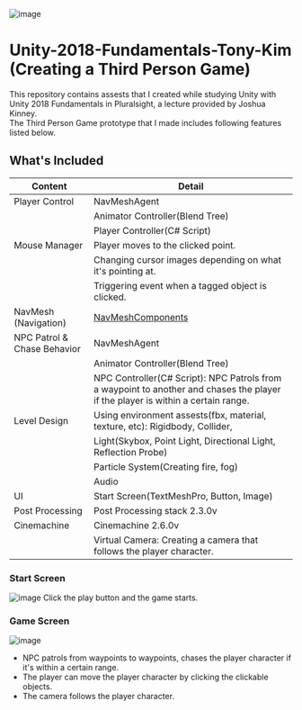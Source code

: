 ![image](https://user-images.githubusercontent.com/60923302/89010226-1e247300-d349-11ea-9e45-cfc516944fe5.png) 
  
  
# Unity-2018-Fundamentals-Tony-Kim (Creating a Third Person Game)
This repository contains assests that I created while studying Unity with Unity 2018 Fundamentals in Pluralsight, a lecture provided by Joshua Kinney.  
The Third Person Game prototype that I made includes following features listed below.

## What's Included
 Content | Detail 
 ---|---
Player Control | NavMeshAgent 
| | Animator Controller(Blend Tree) 
| | Player Controller(C# Script) 
Mouse Manager | Player moves to the clicked point. 
| | Changing cursor images depending on what it's pointing at. 
| | Triggering event when a tagged object is clicked. 
NavMesh (Navigation) | [NavMeshComponents](https://github.com/Unity-Technologies/NavMeshComponents) 
NPC Patrol & Chase Behavior | NavMeshAgent |
| | Animator Controller(Blend Tree)
| | NPC Controller(C# Script): NPC Patrols from a waypoint to another and chases the player if the player is within a certain range.
Level Design | Using environment assests(fbx, material, texture, etc): Rigidbody, Collider, 
| | Light(Skybox, Point Light, Directional Light, Reflection Probe)
| | Particle System(Creating fire, fog)
| | Audio
UI | Start Screen(TextMeshPro, Button, Image)
Post Processing | Post Processing stack 2.3.0v
Cinemachine | Cinemachine 2.6.0v 
| | Virtual Camera: Creating a camera that follows the player character.

### Start Screen
![image](https://user-images.githubusercontent.com/60923302/89005507-9a19bd80-d33f-11ea-9920-eb1942b99822.png)
Click the play button and the game starts.

### Game Screen
![image](https://user-images.githubusercontent.com/60923302/89010015-c5ed7100-d348-11ea-80b2-b1647559c851.png)
* NPC patrols from waypoints to waypoints, chases the player character if it's within a certain range.
* The player can move the player character by clicking the clickable objects.
* The camera follows the player character.
